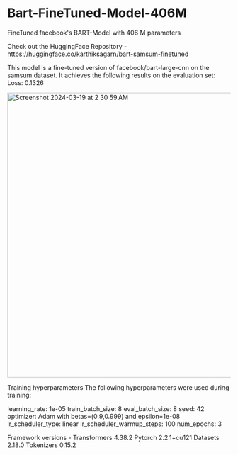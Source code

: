 # Bart-FineTuned-Model-406M
FineTuned facebook's BART-Model with 406 M parameters

Check out the HuggingFace Repository -
https://huggingface.co/karthiksagarn/bart-samsum-finetuned

This model is a fine-tuned version of facebook/bart-large-cnn on the samsum dataset. It achieves the following results on the evaluation set:
Loss: 0.1326

<img width="643" alt="Screenshot 2024-03-19 at 2 30 59 AM" src="https://github.com/karthiksagarN/Bart-FineTuned-Model-406M/assets/111840048/6fb6eb20-b8b2-409d-8ec0-e71f923c0300">

Training hyperparameters
The following hyperparameters were used during training:

learning_rate: 1e-05
train_batch_size: 8
eval_batch_size: 8
seed: 42
optimizer: Adam with betas=(0.9,0.999) and epsilon=1e-08
lr_scheduler_type: linear
lr_scheduler_warmup_steps: 100
num_epochs: 3

Framework versions -
Transformers 4.38.2
Pytorch 2.2.1+cu121
Datasets 2.18.0
Tokenizers 0.15.2
